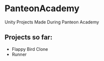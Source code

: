# PanteonAcademy
Unity Projects Made During Panteon Academy

## Projects so far:
- Flappy Bird Clone
- Runner
